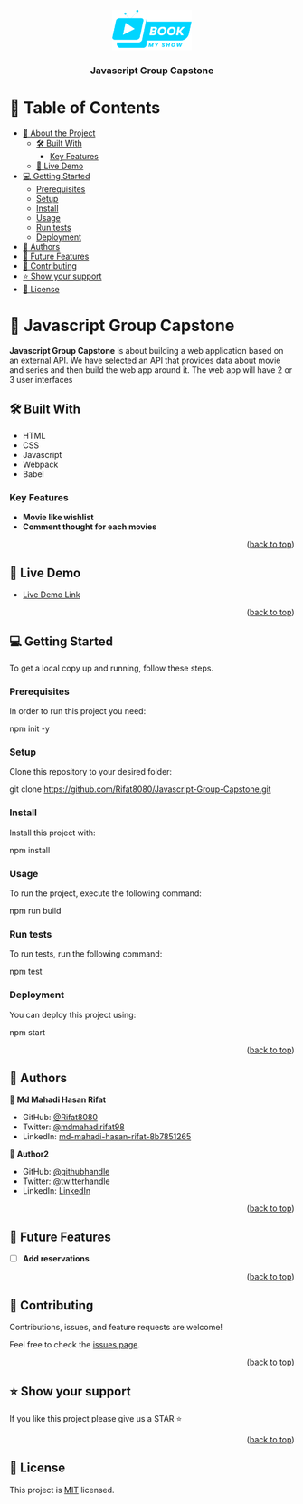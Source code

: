 <a name="readme-top"></a>

<div align="center">
  <img src="./src/images/logo.png" alt="logo" width="140"  height="auto" />
  <br/>

  <h3><b>Javascript Group Capstone</b></h3>

</div>

# 📗 Table of Contents

- [📖 About the Project](#about-project)
  - [🛠 Built With](#built-with)
    - [Key Features](#key-features)
  - [🚀 Live Demo](#live-demo)
- [💻 Getting Started](#getting-started)
  - [Prerequisites](#prerequisites)
  - [Setup](#setup)
  - [Install](#install)
  - [Usage](#usage)
  - [Run tests](#run-tests)
  - [Deployment](#deployment)
- [👥 Authors](#authors)
- [🔭 Future Features](#future-features)
- [🤝 Contributing](#contributing)
- [⭐️ Show your support](#support)
- [📝 License](#license)

# 📖 Javascript Group Capstone <a name="about-project"></a>

**Javascript Group Capstone** is about building a web application based on an external API. We have selected an API that provides data about movie and series and then build the web app around it. The web app will have 2 or 3 user interfaces

## 🛠 Built With <a name="built-with"></a>
- HTML
- CSS
- Javascript
- Webpack
- Babel

### Key Features <a name="key-features"></a>

- **Movie like wishlist**
- **Comment thought for each movies**

<p align="right">(<a href="#readme-top">back to top</a>)</p>

## 🚀 Live Demo <a name="live-demo"></a>

- [Live Demo Link](https://rifat8080.github.io/Javascript-Group-Capstone/dist/index.html)

<p align="right">(<a href="#readme-top">back to top</a>)</p>



## 💻 Getting Started <a name="getting-started"></a>

To get a local copy up and running, follow these steps.

### Prerequisites

In order to run this project you need:

npm init -y

### Setup

Clone this repository to your desired folder:

git clone https://github.com/Rifat8080/Javascript-Group-Capstone.git

### Install

Install this project with:

npm install

### Usage

To run the project, execute the following command:

npm run build

### Run tests

To run tests, run the following command:

npm test

### Deployment

You can deploy this project using:

npm start

<p align="right">(<a href="#readme-top">back to top</a>)</p>

## 👥 Authors <a name="authors"></a>


👤 **Md Mahadi Hasan Rifat**

- GitHub: [@Rifat8080](https://github.com/Rifat8080)
- Twitter: [@mdmahadirifat98](https://twitter.com/mdmahadirifat98)
- LinkedIn: [md-mahadi-hasan-rifat-8b7851265](https://www.linkedin.com/in/md-mahadi-hasan-rifat-8b7851265/)

👤 **Author2**

- GitHub: [@githubhandle](https://github.com/Kgomotso196)
- Twitter: [@twitterhandle](https://twitter.com/t_r_o_o_s)
- LinkedIn: [LinkedIn](https://linkedin.com/in/kgomotso-nacane)

<p align="right">(<a href="#readme-top">back to top</a>)</p>

## 🔭 Future Features <a name="future-features"></a>

- [ ] **Add reservations**

<p align="right">(<a href="#readme-top">back to top</a>)</p>

## 🤝 Contributing <a name="contributing"></a>

Contributions, issues, and feature requests are welcome!

Feel free to check the [issues page](https://github.com/Rifat8080/Javascript-Group-Capstone/issues).

<p align="right">(<a href="#readme-top">back to top</a>)</p>

## ⭐️ Show your support <a name="support"></a>


If you like this project please give us a STAR ⭐

<p align="right">(<a href="#readme-top">back to top</a>)</p>

## 📝 License <a name="license"></a>

This project is [MIT](./LICENSE) licensed.

